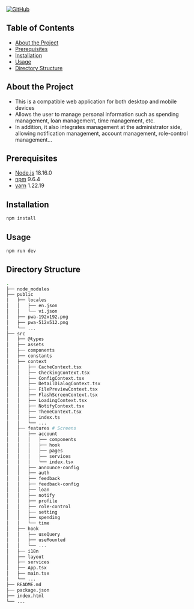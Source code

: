 [
![GitHub](https://img.shields.io/badge/GitHub-100000?style=for-the-badge&logo=github&logoColor=white)
](https://github.com/tgthuan2000)

## Table of Contents

-   [About the Project](#about-the-project)
-   [Prerequisites](#prerequisites)
-   [Installation](#installation)
-   [Usage](#usage)
-   [Directory Structure](#directory-structure)

## About the Project

-   This is a compatible web application for both desktop and mobile devices
-   Allows the user to manage personal information such as spending management, loan management, time management, etc.
-   In addition, it also integrates management at the administrator side, allowing notification management, account management, role-control management...

## Prerequisites

-   [Node.js](https://nodejs.org/en/) 18.16.0
-   [npm](https://www.npmjs.com/) 9.6.4
-   [yarn](https://yarnpkg.com/) 1.22.19

## Installation

```bash
npm install
```

## Usage

```bash
npm run dev
```

## Directory Structure

```bash
.
├── node_modules
├── public
│   ├── locales
│   │   ├── en.json
│   │   └── vi.json
│   ├── pwa-192x192.png
│   ├── pwa-512x512.png
│   └── ...
├── src
│   ├── @types
│   ├── assets
│   ├── components
│   ├── constants
│   ├── context
│   │   ├── CacheContext.tsx
│   │   ├── CheckingContext.tsx
│   │   ├── ConfigContext.tsx
│   │   ├── DetailDialogContext.tsx
│   │   ├── FilePreviewContext.tsx
│   │   ├── FlashScreenContext.tsx
│   │   ├── LoadingContext.tsx
│   │   ├── NotifyContext.tsx
│   │   ├── ThemeContext.tsx
│   │   ├── index.ts
│   │   └── ...
│   ├── features # Screens
│   │   ├── account
│   │   │   ├── components
│   │   │   ├── hook
│   │   │   ├── pages
│   │   │   ├── services
│   │   │   └── index.tsx  
│   │   ├── announce-config
│   │   ├── auth
│   │   ├── feedback
│   │   ├── feedback-config
│   │   ├── loan
│   │   ├── notify
│   │   ├── profile
│   │   ├── role-control
│   │   ├── setting
│   │   ├── spending
│   │   └── time
│   ├── hook
│   │   ├── useQuery
│   │   ├── useMounted
│   │   └── ...
│   ├── i18n
│   ├── layout
│   ├── services
│   ├── App.tsx
│   ├── main.tsx
│   └── ...
├── README.md
├── package.json
├── index.html
└── ...
```
